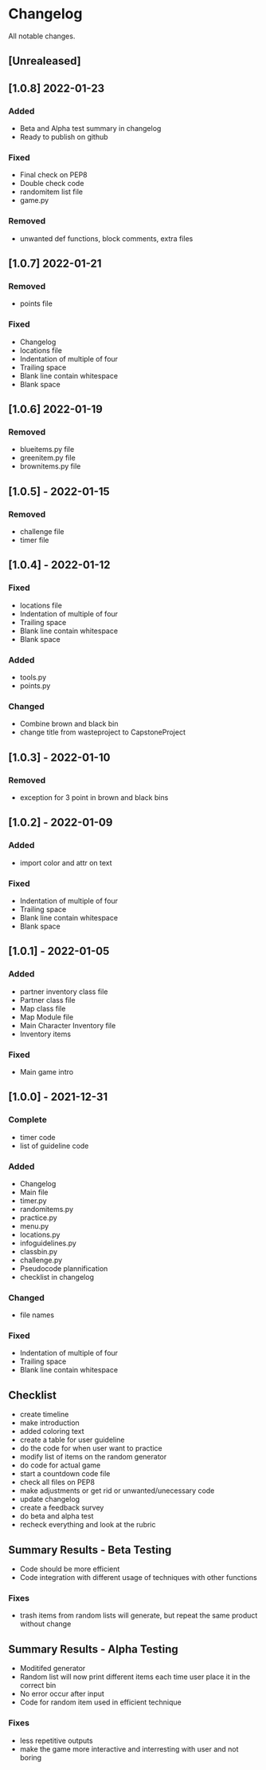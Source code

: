 # Changelog
All notable changes.

## [Unrealeased]
## [1.0.8] 2022-01-23
### Added
- Beta and Alpha test summary in changelog
- Ready to publish on github

### Fixed
- Final check on PEP8
- Double check code
- randomitem list file
- game.py

### Removed
- unwanted def functions, block comments, extra files

## [1.0.7] 2022-01-21
### Removed
- points file

### Fixed
- Changelog
- locations file
- Indentation of multiple of four
- Trailing space
- Blank line contain whitespace
- Blank space

## [1.0.6] 2022-01-19
### Removed
- blueitems.py file
- greenitem.py file
- brownitems.py file

## [1.0.5] - 2022-01-15
### Removed
- challenge file 
- timer file

## [1.0.4] - 2022-01-12
### Fixed
- locations file
- Indentation of multiple of four
- Trailing space
- Blank line contain whitespace
- Blank space

### Added
- tools.py
- points.py

### Changed
- Combine brown and black bin
- change title from wasteproject to CapstoneProject

## [1.0.3] - 2022-01-10
### Removed
- exception for 3 point in brown and black bins

## [1.0.2] - 2022-01-09
### Added
- import color and attr on text

### Fixed
- Indentation of multiple of four
- Trailing space
- Blank line contain whitespace
- Blank space

## [1.0.1] - 2022-01-05
### Added
- partner inventory class file
- Partner class file
- Map class file
- Map Module file
- Main Character Inventory file
- Inventory items

### Fixed
- Main game intro 

## [1.0.0] - 2021-12-31
### Complete
- timer code
- list of guideline code 

### Added 
- Changelog
- Main file 
- timer.py 
- randomitems.py
- practice.py
- menu.py
- locations.py
- infoguidelines.py
- classbin.py
- challenge.py
- Pseudocode plannification
- checklist in changelog

### Changed
- file names 

### Fixed
- Indentation of multiple of four
- Trailing space
- Blank line contain whitespace

## Checklist
- create timeline
- make introduction
- added coloring text
- create a table for user guideline
- do the code for when user want to practice
- modify list of items on the random generator
- do code for actual game
- start a countdown code file
- check all files on PEP8 
- make adjustments or get rid or unwanted/unecessary code
- update changelog 
- create a feedback survey
- do beta and alpha test
- recheck everything and look at the rubric

## Summary Results - Beta Testing
- Code should be more efficient
- Code integration with different usage of techniques with other functions 

### Fixes
- trash items from random lists will generate, but repeat the same product without change

## Summary Results - Alpha Testing
- Moditifed generator 
- Random list will now print different items each time user place it in the correct bin
- No error occur after input
- Code for random item used in efficient technique

### Fixes
- less repetitive outputs
- make the game more interactive and interresting with user and not boring


